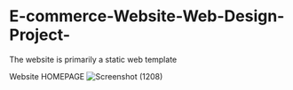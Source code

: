 # E-commerce-Website-Web-Design-Project-
The website is primarily a static web template

Website HOMEPAGE
![Screenshot (1208)](https://github.com/user-attachments/assets/377b4ebd-724c-4f06-bee2-a8773736a7ee)

